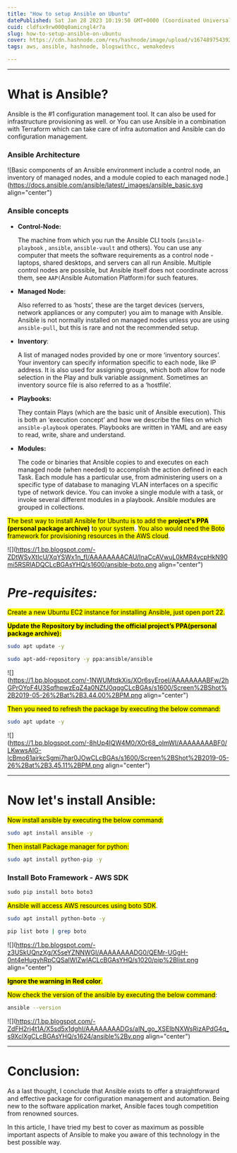 ```yaml
---
title: "How to setup Ansible on Ubuntu"
datePublished: Sat Jan 28 2023 10:19:50 GMT+0000 (Coordinated Universal Time)
cuid: cldfsx9rw000q0amicngl4r7a
slug: how-to-setup-ansible-on-ubuntu
cover: https://cdn.hashnode.com/res/hashnode/image/upload/v1674897543922/5f18da3c-924e-41b5-a73b-d93b965298d8.png
tags: aws, ansible, hashnode, blogswithcc, wemakedevs

---
```


---

# What is Ansible?

Ansible is the #1 configuration management tool. It can also be used for infrastructure provisioning as well. or You can use Ansible in a combination with Terraform which can take care of infra automation and Ansible can do configuration management.

### **Ansible Architecture**

![Basic components of an Ansible environment include a control node, an inventory of managed nodes, and a module copied to each managed node.](https://docs.ansible.com/ansible/latest/_images/ansible_basic.svg align="center")

### **Ansible concepts**

* **Control-Node:**
    
    The machine from which you run the Ansible CLI tools (`ansible-playbook` , `ansible`, `ansible-vault` and others). You can use any computer that meets the software requirements as a control node - laptops, shared desktops, and servers can all run Ansible. Multiple control nodes are possible, but Ansible itself does not coordinate across them, see `AAP(`Ansible Automation Platform`)`for such features.
    
* **Managed Node:**
    
    Also referred to as ‘hosts’, these are the target devices (servers, network appliances or any computer) you aim to manage with Ansible. Ansible is not normally installed on managed nodes unless you are using `ansible-pull`, but this is rare and not the recommended setup.
    
* **Inventory**:
    
    A list of managed nodes provided by one or more ‘inventory sources’. Your inventory can specify information specific to each node, like IP address. It is also used for assigning groups, which both allow for node selection in the Play and bulk variable assignment. Sometimes an inventory source file is also referred to as a ‘hostfile’.
    
* **Playbooks:**
    
    They contain Plays (which are the basic unit of Ansible execution). This is both an ‘execution concept’ and how we describe the files on which `ansible-playbook` operates. Playbooks are written in YAML and are easy to read, write, share and understand.
    
* **Modules:**
    
    The code or binaries that Ansible copies to and executes on each managed node (when needed) to accomplish the action defined in each Task. Each module has a particular use, from administering users on a specific type of database to managing VLAN interfaces on a specific type of network device. You can invoke a single module with a task, or invoke several different modules in a playbook. Ansible modules are grouped in collections.
    

<mark>The best way to install Ansible for Ubuntu is to add the </mark> **<mark>project's PPA (personal package archive)</mark>** <mark>to your system</mark>. <mark>You also would need the Boto framework for provisioning resources in the AWS cloud</mark>.

![](https://1.bp.blogspot.com/-ZDtWSyXtIcU/XqYSWx1n_fI/AAAAAAAACAU/InaCcAVwuL0kMR4vcpHkN90mi5RSRlADQCLcBGAsYHQ/s1600/ansible-boto.png align="center")

# ***Pre-requisites:***

<mark>Create a new Ubuntu EC2 instance for installing Ansible, just open port 22.</mark>

**<mark>Update the Repository by including the official project’s PPA(personal package archive):</mark>**

```bash
sudo apt update -y

sudo apt-add-repository -y ppa:ansible/ansible
```

![](https://1.bp.blogspot.com/-1NWUMtdkXis/XOr6syEroeI/AAAAAAAABFw/2hGPrOYoF4U3SqfhpwzEqZ4a0NZfJ0qqgCLcBGAs/s1600/Screen%2BShot%2B2019-05-26%2Bat%2B3.44.00%2BPM.png align="center")

<mark>Then you need to refresh the package by executing the below command:</mark>

```bash
sudo apt update -y
```

![](https://1.bp.blogspot.com/-8hUp4IQW4M0/XOr68_olmWI/AAAAAAAABF0/LKwwsAIG-lcBmo61airkcSgmi7har0JOwCLcBGAs/s1600/Screen%2BShot%2B2019-05-26%2Bat%2B3.45.11%2BPM.png align="center")

---

# **Now let's install Ansible:**

<mark>Now install ansible by executing the below command:</mark>

```bash
sudo apt install ansible -y
```

<mark>Then install Package manager for python:</mark>

```bash
sudo apt install python-pip -y
```

### **Install Boto Framework - AWS SDK**

```python
sudo pip install boto boto3
```

<mark>Ansible will access AWS resources using boto SDK</mark>.

```bash
sudo apt install python-boto -y

pip list boto | grep boto
```

![](https://1.bp.blogspot.com/-z3USkUQnzXg/X5seYZNNWGI/AAAAAAAADG0/QEMr-UGgH-0nt4eHugyhRpCQSaIWlZwIACLcBGAsYHQ/s1020/pip%2Blist.png align="center")

**<mark>Ignore the warning in Red color</mark>**<mark>.</mark>

<mark>Now check the version of the ansible by executing the below command</mark>:

```bash
ansible --version
```

![](https://1.bp.blogspot.com/-ZdFH2rj4t1A/X5sd5x1dghI/AAAAAAAADGs/aIN_go_XSEIbNXWsRizAPdG4q_s9XclXgCLcBGAsYHQ/s1624/ansible%2Bv.png align="center")

---

# Conclusion:

As a last thought, I conclude that Ansible exists to offer a straightforward and effective package for configuration management and automation. Being new to the software application market, Ansible faces tough competition from renowned sources.

In this article, I have tried my best to cover as maximum as possible important aspects of Ansible to make you aware of this technology in the best possible way.